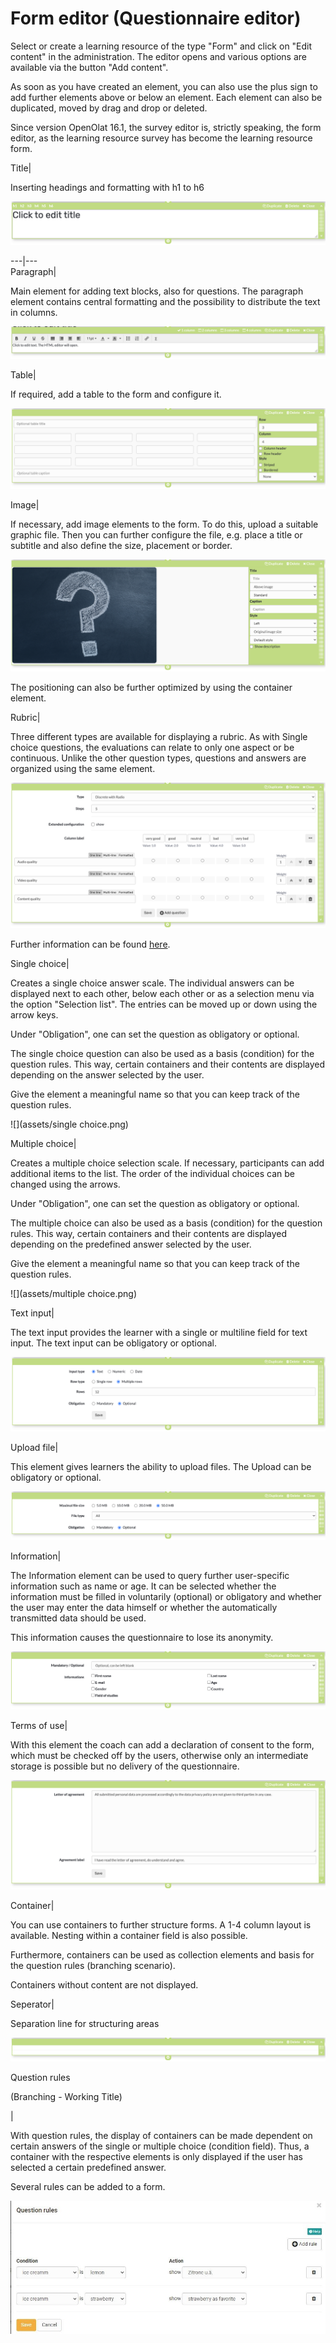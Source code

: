 # Form editor (Questionnaire editor)

Select or create a learning resource of the type "Form" and click on "Edit
content" in the administration. The editor opens and various options are
available via the button "Add content".

As soon as you have created an element, you can also use the plus sign to add
further elements above or below an element. Each element can also be
duplicated, moved by drag and drop or deleted.

  

Since version OpenOlat 16.1, the survey editor is, strictly speaking, the form
editor, as the learning resource survey has become the learning resource form.

Title|

Inserting headings and formatting with h1 to h6

![](assets/title.png)  
  
---|---  
Paragraph|

Main element for adding text blocks, also for questions. The paragraph element
contains central formatting and the possibility to distribute the text in
columns.

![](assets/paragraph.png)  
  
Table|

If required, add a table to the form and configure it.

![](assets/table.png)  
  
Image|

If necessary, add image elements to the form. To do this, upload a suitable
graphic file. Then you can further configure the file, e.g. place a title or
subtitle and also define the size, placement or border.

![](assets/image.png)

The positioning can also be further optimized by using the container element.  
  
Rubric|

Three different types are available for displaying a rubric. As with Single
choice questions, the evaluations can relate to only one aspect or be
continuous. Unlike the other question types, questions and answers are
organized using the same element.

![](assets/rubic.png)

Further information can be found [here](Rubric.md).  
  
Single choice|

Creates a single choice answer scale. The individual answers can be displayed
next to each other, below each other or as a selection menu via the option
"Selection list". The entries can be moved up or down using the arrow keys.

Under "Obligation", one can set the question as obligatory or optional.

The single choice question can also be used as a basis (condition) for the
question rules. This way, certain containers and their contents are displayed
depending on the answer selected by the user.

Give the element a meaningful name so that you can keep track of the question
rules.

![](assets/single choice.png)  
  
Multiple choice|

Creates a multiple choice selection scale. If necessary, participants can add
additional items to the list. The order of the individual choices can be
changed using the arrows.

Under "Obligation", one can set the question as obligatory or optional.

The multiple choice can also be used as a basis (condition) for the question
rules. This way, certain containers and their contents are displayed depending
on the predefined answer selected by the user.

Give the element a meaningful name so that you can keep track of the question
rules.

![](assets/multiple choice.png)  
  
Text input|

The text input provides the learner with a single or multiline field for text
input. The text input can be obligatory or optional.

![](assets/text.png)  
  
Upload file|

This element gives learners the ability to upload files. The Upload can be
obligatory or optional.

![](assets/upload.png)  
  
Information|

The Information element can be used to query further user-specific information
such as name or age. It can be selected whether the information must be filled
in voluntarily (optional) or obligatory and whether the user may enter the
data himself or whether the automatically transmitted data should be used.

This information causes the questionnaire to lose its anonymity.

![](assets/info.png)  
  
Terms of use|

With this element the coach can add a declaration of consent to the form,
which must be checked off by the users, otherwise only an intermediate storage
is possible but no delivery of the questionnaire.

![](assets/terms.png)  
  
Container|

You can use containers to further structure forms. A 1-4 column layout is
available. Nesting within a container field is also possible.

Furthermore, containers can be used as collection elements and basis for the
question rules (branching scenario).

Containers without content are not displayed.  
  
Seperator|

Separation line for structuring areas

![](assets/seperator.png)  
  
Question rules

(Branching - Working Title)

|

With question rules, the display of containers can be made dependent on
certain answers of the single or multiple choice (condition field). Thus, a
container with the respective elements is only displayed if the user has
selected a certain predefined answer.

Several rules can be added to a form.

![](assets/question_rules_example.jpg)

 